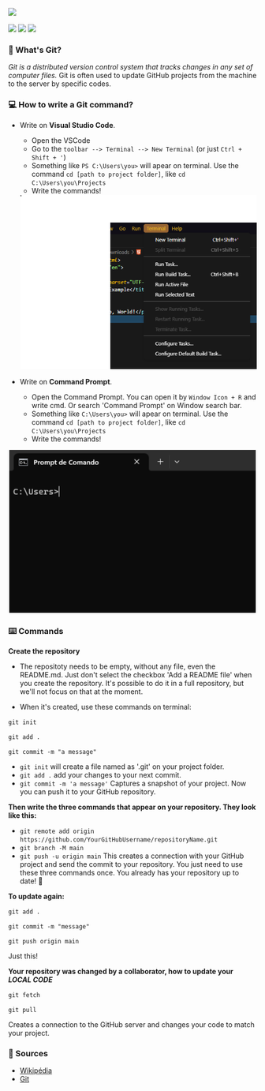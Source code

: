 
[<img src="https://git-scm.com/images/logo@2x.png">](https://git-scm.com/)

<img src="https://img.shields.io/badge/GitHub-Git-red">  <img src="https://img.shields.io/badge/2023-Basic-red">  <img src="https://img.shields.io/badge/document-English-red">


### 🤔 What's Git?
  *_Git is a distributed version control system that tracks changes in any set of computer files._*
Git is often used to update GitHub projects from the machine to the server by specific codes.

### 💻 How to write a Git command?

* Write on **Visual Studio Code**.
   
   * Open the VSCode
   * Go to the `toolbar --> Terminal --> New Terminal`  (or just `Ctrl + Shift + '`)
   * Something like `PS C:\Users\you>` will apear on terminal. Use the command `cd [path to project folder]`, like `cd C:\Users\you\Projects`
   * Write the commands!
    <img width="600" src="https://raw.githubusercontent.com/IonMateus/basic-git/main/ReadmeImages/newTerminal.png">
   
* Write on **Command Prompt**.
   
   * Open the Command Prompt. You can open it by `Window Icon + R` and write cmd. Or search 'Command Prompt' on Window search bar.
   * Something like `C:\Users\you>` will apear on terminal. Use the command `cd [path to project folder]`, like `cd C:\Users\you\Projects`
   *  Write the commands!
<p align="center">
<img width="500" src="https://raw.githubusercontent.com/IonMateus/basic-git/main/ReadmeImages/cmd.png">
</p>


### ⌨️ Commands

**Create the repository**
* The repositoty needs to be empty, without any file, even the README.md. Just don't select the checkbox 'Add a README file' when you create the repository. It's possible to do it in a full repository, but we'll not focus on that at the moment.

* When it's created, use these commands on terminal:
```
git init
```
```
git add .
```
```
git commit -m "a message"
```
* `git init` will create a file named as '.git' on your project folder.
* `git add .` add your changes to your next commit.
* `git commit -m 'a message'` Captures a snapshot of your project. Now you can push it to your GitHub repository.


**Then write the three commands that appear on your repository. They look like this:**

* `git remote add origin https://github.com/YourGitHubUsername/repositoryName.git`
* `git branch -M main`
* `git push -u origin main`
This creates a connection with your GitHub project and send the commit to your repository. You just need to use these three commands once.
You already has your repository up to date! 🎉

**To update again:**
```
git add .
```
```
git commit -m "message"
```
```
git push origin main
```
Just this!

**Your repository was changed by a collaborator, how to update your *LOCAL CODE***
```
git fetch
```
```
git pull
```
Creates a connection to the GitHub server and changes your code to match your project.

### 📖 Sources
* [Wikipédia](https://en.wikipedia.org/wiki/Git)
* [Git](https://git-scm.com/)

